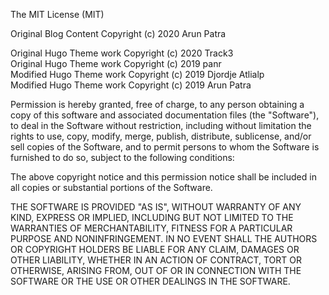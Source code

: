 The MIT License (MIT)

Original Blog Content Copyright (c) 2020 Arun Patra<br />

Original Hugo Theme work Copyright (c) 2020 Track3<br />
Original Hugo Theme work Copyright (c) 2019 panr<br />
Modified Hugo Theme work Copyright (c) 2019 Djordje Atlialp<br />
Modified Hugo Theme work Copyright (c) 2019 Arun Patra<br />

Permission is hereby granted, free of charge, to any person obtaining a copy of this software and associated documentation files (the "Software"), to deal in the Software without restriction, including without limitation the rights to use, copy, modify, merge, publish, distribute, sublicense, and/or sell copies of the Software, and to permit persons to whom the Software is furnished to do so, subject to the following conditions:

The above copyright notice and this permission notice shall be included in all copies or substantial portions of the Software.

THE SOFTWARE IS PROVIDED "AS IS", WITHOUT WARRANTY OF ANY KIND, EXPRESS OR IMPLIED, INCLUDING BUT NOT LIMITED TO THE WARRANTIES OF MERCHANTABILITY, FITNESS FOR A PARTICULAR PURPOSE AND NONINFRINGEMENT. IN NO EVENT SHALL THE AUTHORS OR COPYRIGHT HOLDERS BE LIABLE FOR ANY CLAIM, DAMAGES OR OTHER LIABILITY, WHETHER IN AN ACTION OF CONTRACT, TORT OR OTHERWISE, ARISING FROM, OUT OF OR IN CONNECTION WITH THE SOFTWARE OR THE USE OR OTHER DEALINGS IN THE SOFTWARE.